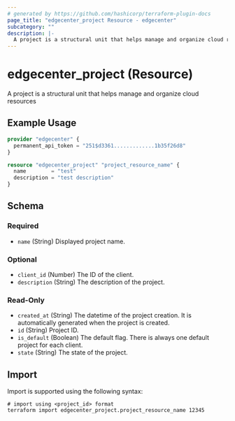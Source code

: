 ```yaml
---
# generated by https://github.com/hashicorp/terraform-plugin-docs
page_title: "edgecenter_project Resource - edgecenter"
subcategory: ""
description: |-
  A project is a structural unit that helps manage and organize cloud resources
---
```


# edgecenter_project (Resource)

A project is a structural unit that helps manage and organize cloud resources

## Example Usage

```terraform
provider "edgecenter" {
  permanent_api_token = "251$d3361.............1b35f26d8"
}

resource "edgecenter_project" "project_resource_name" {
  name        = "test"
  description = "test description"
}
```

<!-- schema generated by tfplugindocs -->
## Schema

### Required

- `name` (String) Displayed project name.

### Optional

- `client_id` (Number) The ID of the client.
- `description` (String) The description of the project.

### Read-Only

- `created_at` (String) The datetime of the project creation. It is automatically generated when the project is created.
- `id` (String) Project ID.
- `is_default` (Boolean) The default flag. There is always one default project for each client.
- `state` (String) The state of the project.

## Import

Import is supported using the following syntax:

```shell
# import using <project_id> format
terraform import edgecenter_project.project_resource_name 12345
```
